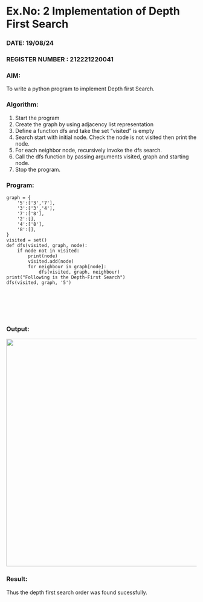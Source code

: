 # Ex.No: 2  Implementation of Depth First Search
### DATE: 19/08/24                                                                           
### REGISTER NUMBER : 212221220041
### AIM: 
To write a python program to implement Depth first Search. 
### Algorithm:
1. Start the program
2. Create the graph by using adjacency list representation
3. Define a function dfs and take the set “visited” is empty 
4. Search start with initial node. Check the node is not visited then print the node.
5. For each neighbor node, recursively invoke the dfs search.
6. Call the dfs function by passing arguments visited, graph and starting node.
7. Stop the program.
### Program:
```
graph = {
    '5':['3','7'],
    '3':['3','4'],
    '7':['8'],
    '2':[],
    '4':['8'],
    '8':[],
}
visited = set()
def dfs(visited, graph, node):
    if node not in visited:
        print(node)
        visited.add(node)
        for neighbour in graph[node]:
            dfs(visited, graph, neighbour)
print("Following is the Depth-First Search")
dfs(visited, graph, '5')
```


<br>
<br>
<br>
<br>

### Output:
<img src="https://github.com/user-attachments/assets/750be3f8-d9e5-4575-8f4d-b067b0f1f773" width="600">

### Result:
Thus the depth first search order was found sucessfully.
